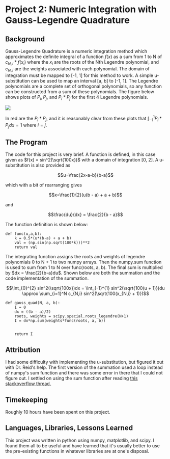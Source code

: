 # Project 2: Numeric Integration with Gauss-Legendre Quadrature

## Background
Gauss-Legendre Quadrature is a numeric integration method which approximates the definite 
integral of a function $`f(x)`$ as a sum from 1 to N of $`c_{N,i}*f(x_i)`$ where the $`x_i`$ are the roots of the Nth 
Legendre polynomial, and $`c_{N,i}`$ are the weights associated with each polynomial. The domain
of integration must be mapped to [-1, 1] for this method to work. A simple u-substitution
can be used to map an interval [a, b] to [-1, 1]. The Legendre polynomials are a complete set of orthogonal polynomials, so any function can be constructed from a sum
of these polynomials. The figure below shows plots of $P_i, P_j,$ and $P_i*P_j$ for the first 4 Legendre polynomials.

![](https://github.com/asgrice/PHYS4130-S25/blob/main/p2-NInt/asgrice/writeup/Legendre_polynomials.png)

In red are the $P_i*P_j$, and it is reasonably clear from these plots that $`\int_{-1}^{1} P_i*P_j dx = 1`$ where $`i = j`$.
## The Program
The code for this project is very brief. A function is defined, in this case given as 
$`f(x) = sin^2(\sqrt{100x})`$ with a domain of integration [0, 2]. A u-substitution is also
provided as 

```math
u=\frac{2x-a-b}{b-a}
```

which with a bit of rearranging gives 

```math
x=\frac{1}{2}(u(b - a) + a + b)
```

and 

```math
\frac{du}{dx} = \frac{2}{b - a}
```

The function definition is shown below:

```
def func(u,a,b):
    k = 0.5*(u*(b-a) + a + b)
    val = (np.sin(np.sqrt(100*k)))**2
    return val
```
The integrating function assigns the roots and weights of legendre polynomials 0 to N + 1 to two numpy arrays. Then the numpy.sum function is used to sum from 1 to N over func(roots, a, b). The final sum is multiplied by $`dx = \frac{2}{b-a}du`$. Shown below are both the summation and the code implementation of the summation.

```math
\int_{0}^{2} sin^2(\sqrt{100x})dx = \int_{-1}^{1} sin^2(\sqrt{100(u + 1)})du \approx \sum_{i=1}^N c_{N,i} sin^2(\sqrt{100(x_{N,i} + 1)})
```

```
def gauss_quad(N, a, b):
    I = 0
    dx = ((b - a)/2)
    roots, weights = scipy.special.roots_legendre(N+1)
    I = dx*np.sum(weights*func(roots, a, b))


    return I
```

## Attribution
I had some difficulty with implementing the u-substitution, but figured it out with Dr. Reid's help. The first version of the summation used a loop instead of numpy's sum function and there was some error in there that I could not figure out. I settled on using the sum function after reading [this stackoverflow thread.](https://stackoverflow.com/questions/27115917/gauss-legendre-quadrature-in-python)

## Timekeeping
Roughly 10 hours have been spent on this project.

## Languages, Libraries, Lessons Learned
This project was written in python using numpy, matplotlib, and scipy. I found them all to be useful and have learned that it's usually better to use the pre-existing functions in whatever libraries are at one's disposal.
